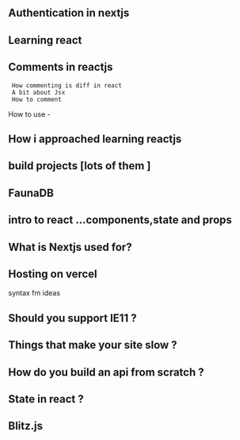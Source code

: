 ## Authentication in nextjs

## Learning react

## Comments in reactjs

     How commenting is diff in react
     A bit about Jsx
     How to comment

How to use - 

## How i approached learning reactjs

## build projects [lots of them ]

## FaunaDB


## intro to react ...components,state and props

## What is Nextjs used for?

## Hosting on vercel

syntax fm ideas

## Should you support IE11 ?

## Things that make your site slow ?

## How do you build an api from scratch ?

## State in react ?

## Blitz.js
